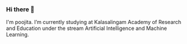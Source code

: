 ### Hi there 👋
I'm poojita. 
I’m currently studying at Kalasalingam Academy of Research and Education under the stream Artificial Intelligence and Machine Learning.

